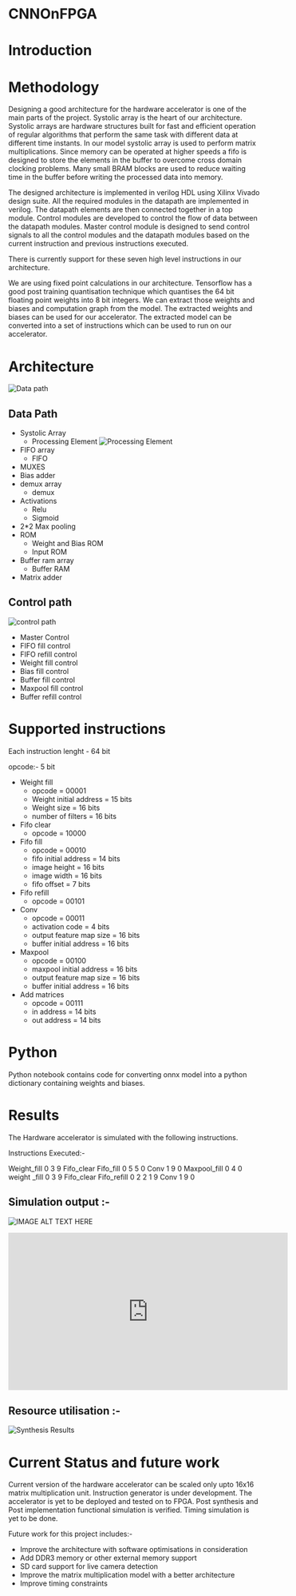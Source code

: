 # CNNOnFPGA

# Introduction



# Methodology
Designing a good architecture for the hardware accelerator is one of the main parts of the project. Systolic array is the heart of our architecture. Systolic arrays are hardware structures built for fast and efficient operation of regular algorithms that perform the same task with different data at different time instants. In our model systolic array is used to perform matrix multiplications. Since memory can be operated at higher speeds a fifo is designed to store the elements in the buffer to overcome cross domain clocking problems. Many small BRAM blocks are used to reduce waiting time in the buffer before writing the processed data into memory.

The designed architecture is implemented in verilog HDL using Xilinx Vivado design suite. All the required modules in the datapath are implemented in verilog. The datapath elements are then connected together in a top module. Control modules are developed to control the flow of data between the datapath modules. Master control module is designed to send control signals to all the control modules and the datapath modules based on the current instruction and previous instructions executed.

There is currently support for these seven high level instructions in our architecture.

We are using fixed point calculations in our architecture. Tensorflow has a good post training quantisation technique which quantises the 64 bit floating point weights into 8 bit integers. We can extract those weights and biases and computation graph from the model. The extracted weights and biases can be used for our accelerator. The extracted model can be converted into a set of instructions which can be used to run on our accelerator.

# Architecture
![Data path](./media/datapath.jpeg)
## Data Path
* Systolic Array
	* Processing Element
![Processing Element](./media/processingElement.jpeg)
* FIFO array
	* FIFO
* MUXES
* Bias adder
* demux array
	* demux
* Activations
	* Relu
	* Sigmoid
* 2*2 Max pooling
* ROM
	* Weight and Bias ROM
	* Input ROM
* Buffer ram array
	* Buffer RAM
* Matrix adder

## Control path
![control path](./media/controlpath.jpeg)
* Master Control
* FIFO fill control
* FIFO refill control
* Weight fill control
* Bias fill control
* Buffer fill control
* Maxpool fill control
* Buffer refill control

# Supported instructions 

Each instruction lenght - 64 bit

opcode:- 5 bit

* Weight fill
	* opcode = 00001
	* Weight initial address = 15 bits
	* Weight size = 16 bits
	* number of filters = 16 bits
* Fifo clear
	* opcode = 10000
* Fifo fill
	* opcode = 00010
	* fifo initial address = 14 bits
	* image height = 16 bits
	* image width = 16 bits
	* fifo offset = 7 bits  
* Fifo refill
	* opcode = 00101
* Conv
	* opcode = 00011
	* activation code = 4 bits
	* output feature map size = 16 bits
	* buffer initial address = 16 bits
* Maxpool
	* opcode = 00100
	* maxpool initial address = 16 bits
	* output feature map size = 16 bits
	* buffer initial address = 16 bits
* Add matrices
	* opcode = 00111
	* in address = 14 bits
	* out address = 14 bits

# Python

Python notebook contains code for converting onnx model into a python dictionary containing weights and biases. 

# Results 

The Hardware accelerator is simulated with the following instructions.

Instructions Executed:-

Weight_fill 0 3 9
Fifo_clear 
Fifo_fill 0 5 5 0
Conv 1 9 0
Maxpool_fill 0 4 0
weight _fill 0 3 9
Fifo_clear
Fifo_refill 0 2 2 1 9
Conv 1 9 0

## Simulation output :-

![IMAGE ALT TEXT HERE](https://youtu.be/-cc6fLoC9Q8)



<iframe width="560" height="315" src="https://www.youtube.com/embed/-cc6fLoC9Q8" frameborder="0" allow="accelerometer; autoplay; clipboard-write; encrypted-media; gyroscope; picture-in-picture" allowfullscreen></iframe>

## Resource utilisation :-

![Synthesis Results](./media/synthesisresults.jpg)

# Current Status and future work

Current version of the hardware accelerator can be scaled only upto 16x16 matrix multiplication unit. Instruction generator is under development. The accelerator is yet to be deployed and tested on to FPGA. Post synthesis and Post implementation functional simulation is verified. Timing simulation is yet to be done.
 
Future work for this project includes:-
* Improve the architecture with software optimisations in consideration
* Add DDR3 memory or other external memory support
* SD card support for live camera detection
* Improve the matrix multiplication model with a better architecture 
* Improve timing constraints

